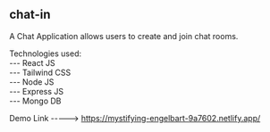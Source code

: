 ## chat-in

A Chat Application allows users to create and join chat rooms.

Technologies used:<br/>
---  React JS<br/>
---  Tailwind CSS<br/>
---  Node JS<br/>
---  Express JS<br/>
---  Mongo DB<br/>

Demo Link   ----->    https://mystifying-engelbart-9a7602.netlify.app/



